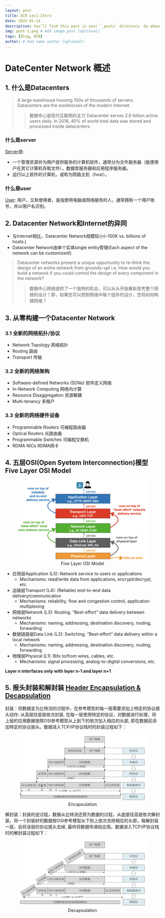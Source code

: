 ```yaml
---
layout: post
title: DCN Lec1-Intro
date: 2025-01-14
description: You’ll find this post in your `_posts` directory. Go ahead and edit it and re-build the site to see your changes. # Add post description (optional)
img: post-1.png # Add image post (optional)
tags: [Blog, DCN]
author: # Add name author (optional)
---
```

# DateCenter Network 概述
## 1. 什么是Datacenters
> A large warehouse housing 100s of thousands of servers. 
> Datacenters are the workhorses of the modern Internet.
>> 数据中心是现代互联网的主力
> Datacenter serves 2.6 billion active users daily.
> In 2018, 40% of world total data was stored and processed inside datacenters.

### 什么是server

[Server][server]是:

[server]: https://en.wikipedia.org/wiki/Server_(computing)

- 一个管理资源并为用户提供服务的计算机软件，通常分为文件服务器（能使用户在其它计算机存取文件），数据库服务器和应用程序服务器。
- 运行以上软件的计算机，或称为网路主机（host）。


### 什么是user

[User][user]:
用户，又称使用者，是指使用电脑或网络服务的人，通常拥有一个用户账号，并以用户名识别。

[user]: https://en.wikipedia.org/wiki/User_(computing)

## 2. Datacenter Network和Internet的异同

- 与Internet相比，Datacenter Network规模较小(~100K vs. billions of hosts.)
- Datacenter Network由单个实体single entity管理(Each aspect of the network can be customized!)

> Datacenter networks present a unique opportunity to re-think the design of an entire network from grounds-up! 
> i.e. How would you build a network if you could control the design of every component in the network?
>> 数据中心网络提供了一个独特的机会，可以从头开始重新思考整个网络的设计！即，如果您可以控制网络中每个组件的设计，您将如何构建网络？

## 3. 从零构建一个Datacenter Network
### 3.1 全新的网络拓扑/协议
- Network Topology 网络拓扑
- Routing 路由
- Transport 传输

### 3.2 全新的网络架构
- Software-defined Networks (SDNs) 软件定义网络
- In-Network Computing 网络内计算
- Resource Disaggregation 资源解耦
- Multi-tenancy 多租户

### 3.3 全新的网络硬件设备
- Programmable Routers 可编程路由器
- Optical Routers 光路由器
- Programmable Switches 可编程交换机
- RDMA NICs RDMA网卡

## 4. 五层OSI(Open Syetem Interconnection)模型 Five Layer OSI Model

  <figure style="text-align: center;">
    <img src="/assets/img/5osi.png" alt="Five Layer OSI Model" width="500">
    <figcaption>Five Layer OSI Model</figcaption>
  </figure>

- 应用层Application (L5): Network service to users or applications
  - Mechanisms: read/write data from applications, encrypt/decrypt, etc.
- 运输层Transport (L4): (Reliable) end-to-end data delivery/communication
  - Mechanisms: reliability, flow and congestion control, application multiplexing
- 网络层Network (L3): Routing. “Best-effort” data delivery between networks
  - Mechanisms: naming, addressing, destination discovery, routing, forwarding
- 数据链路层Data Link (L2): Switching. “Best-effort” data delivery within a local network
  - Mechanisms: naming, addressing, destination discovery, routing, forwarding
- 物理层Physical (L1): Bits to/from wires, cables, etc.
  - Mechanisms: signal processing, analog-to-digital conversions, etc.

**Layer n interfaces only with layer n-1 and layer n+1**

## 5. 报头封装和解封装 [Header Encapsulation & Decapsulation][capsulation]

封装：将数据变为比特流的过程中，在参考模型的每一层需要添加上特定的协议报头动作: 从高层往低层依次封装, 在每一层使用特定的协议，对数据进行处理，将上层的应用数据按照OSI参考模型从上到下的依次加入相应的头部, 即在数据前添加特定的协议报头。数据进入TCP/IP协议栈时的封装过程如下：

  <figure style="text-align: center;">
    <img src="/assets/img/encapsulation.png" alt="Encapsulation" width="500">
    <figcaption>Encapsulation</figcaption>
  </figure>

解封装：封装的逆过程，数据从比特流还原为数据的过程。从底层往高层依次解封装，将一个封装好的数据按OSI参考模型从下到上依次去除相应的头部，每解封装一层，会将该层的协议报头去掉, 最终将数据传递给应用。数据进入TCP/IP协议栈时的解封装过程如下：

  <figure style="text-align: center;">
    <img src="/assets/img/decapsulation.png" alt="Decapsulation" width="500">
    <figcaption>Decapsulation</figcaption>
  </figure>

[capsulation]: https://juejin.cn/post/7087108890319388709


